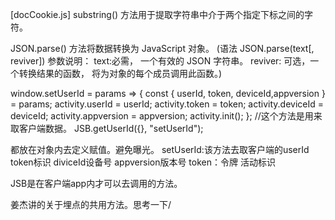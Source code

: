 
[docCookie.js]
substring() 方法用于提取字符串中介于两个指定下标之间的字符。  

JSON.parse() 方法将数据转换为 JavaScript 对象。
(语法
JSON.parse(text[, reviver])
参数说明：
text:必需， 一个有效的 JSON 字符串。
reviver: 可选，一个转换结果的函数， 将为对象的每个成员调用此函数。)

 window.setUserId = params => {
    const { userId, token, deviceId,appversion } = params;
    activity.userId = userId;
    activity.token = token;
    activity.deviceId = deviceId;
    activity.appversion = appversion;
    activity.init();
  }; //这个方法是用来取客户端数据。
  JSB.getUserId({}, "setUserId");

都放在对象内去定义赋值。避免曝光。
setUserId:该方法去取客户端的userId token标识 diviceId设备号 appversion版本号
token：令牌 活动标识 

JSB是在客户端app内才可以去调用的方法。




姜杰讲的关于埋点的共用方法。思考一下/